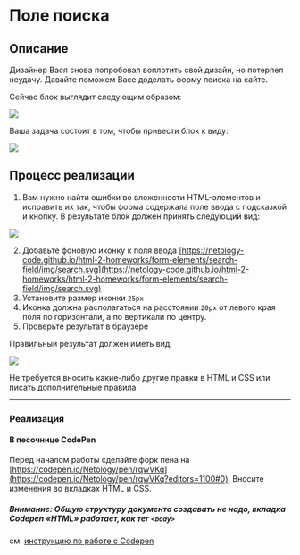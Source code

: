 # Поле поиска

## Описание

Дизайнер Вася снова попробовал воплотить свой дизайн, но потерпел неудачу. Давайте поможем Васе доделать форму поиска на сайте.

Сейчас блок выглядит следующим образом: 

![](https://netology-code.github.io/html-2-homeworks/sources/3-2/search-before.jpg)

Ваша задача состоит в том, чтобы привести блок к виду:

![](https://netology-code.github.io/html-2-homeworks/sources/3-2/search-after.jpg)


## Процесс реализации


1. Вам нужно найти ошибки во вложенности HTML-элементов и исправить их так, чтобы форма содержала поле ввода с подсказкой и кнопку. В результате блок должен принять следующий вид: 

![](https://netology-code.github.io/html-2-homeworks/sources/3-2/search-stage-0.jpg)

2. Добавьте фоновую иконку к поля ввода [https://netology-code.github.io/html-2-homeworks/form-elements/search-field/img/search.svg](https://netology-code.github.io/html-2-homeworks/html-2-homeworks/form-elements/search-field/img/search.svg)
3. Установите размер иконки `25px`
4. Иконка должна располагаться на расстоянии `20px` от левого края поля по горизонтали, а по вертикали по центру.
5. Проверьте результат в браузере

Правильный результат должен иметь вид:

![](https://netology-code.github.io/html-2-homeworks/sources/3-2/search-after.jpg)

Не требуется вносить какие-либо другие правки в HTML и CSS или писать дополнительные правила.


---

### Реализация

#### В песочнице CodePen

Перед началом работы сделайте форк пена на [https://codepen.io/Netology/pen/rqwVKq](https://codepen.io/Netology/pen/rqwVKq?editors=1100#0). Вносите изменения во вкладках HTML и CSS.

##### Внимание: Общую структуру документа создавать не надо, вкладка Codepen «HTML» работает, как тег `<body>`
см. [инструкцию по работе с Codepen](https://netology-university.bitbucket.io/guides/wm/codepen-guide/)
